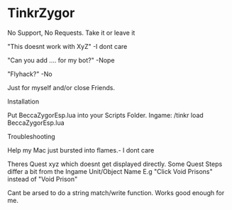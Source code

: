 # TinkrZygor

No Support, No Requests. Take it or leave it

"This doesnt work with XyZ" -I dont care

"Can you add .... for my bot?" -Nope

"Flyhack?" -No

Just for myself and/or close Friends.

Installation

Put BeccaZygorEsp.lua into your Scripts Folder.
Ingame:
/tinkr load BeccaZygorEsp.lua

Troubleshooting

Help my Mac just bursted into flames.- I dont care

Theres Quest xyz which doesnt get displayed directly.
Some Quest Steps differ a bit from the Ingame Unit/Object Name
E.g
"Click Void Prisons"
instead of "Void Prison"

Cant be arsed to do a string match/write function.
Works good enough for me. 
